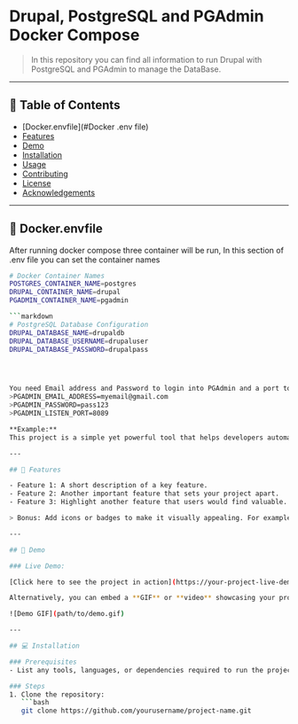 # Drupal, PostgreSQL and PGAdmin Docker Compose
> In this repository you can find all information to run Drupal with PostgreSQL and PGAdmin to manage the DataBase.

---

## 📜 Table of Contents
- [Docker.envfile](#Docker .env file) 
- [Features](#features)
- [Demo](#demo)
- [Installation](#installation)
- [Usage](#usage)
- [Contributing](#contributing)
- [License](#license)
- [Acknowledgements](#acknowledgements)

---

## 📝 Docker.envfile

After running docker compose three container will be run, In this section of .env file you can set the container names 

```bash
# Docker Container Names
POSTGRES_CONTAINER_NAME=postgres
DRUPAL_CONTAINER_NAME=drupal
PGADMIN_CONTAINER_NAME=pgadmin

```markdown
# PostgreSQL Database Configuration
DRUPAL_DATABASE_NAME=drupaldb
DRUPAL_DATABASE_USERNAME=drupaluser
DRUPAL_DATABASE_PASSWORD=drupalpass




You need Email address and Password to login into PGAdmin and a port to login PGAdmin
>PGADMIN_EMAIL_ADDRESS=myemail@gmail.com
>PGADMIN_PASSWORD=pass123
>PGADMIN_LISTEN_PORT=8089

**Example:**
This project is a simple yet powerful tool that helps developers automate common tasks in their workflows, improving productivity and reducing errors.

---

## 🚀 Features

- Feature 1: A short description of a key feature.
- Feature 2: Another important feature that sets your project apart.
- Feature 3: Highlight another feature that users would find valuable.

> Bonus: Add icons or badges to make it visually appealing. For example, use shields.io to generate badges for build status, version, etc.

---

## 🎥 Demo

### Live Demo:

[Click here to see the project in action](https://your-project-live-demo-link)

Alternatively, you can embed a **GIF** or **video** showcasing your project. For example:

![Demo GIF](path/to/demo.gif)

---

## 💻 Installation

### Prerequisites
- List any tools, languages, or dependencies required to run the project.

### Steps
1. Clone the repository:
   ```bash
   git clone https://github.com/yourusername/project-name.git

